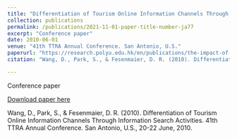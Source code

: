 ```yaml
---
title: "Differentiation of Tourism Online Information Channels Through Information Search Activities"
collection: publications
permalink: /publications/2021-11-01-paper-title-number-ja77
excerpt: "Conference paper"
date: 2010-06-01
venue: "41th TTRA Annual Conference. San Antonio, U.S."
paperurl: "https://research.polyu.edu.hk/en/publications/the-impact-of-mass-media-on-hotel-frontline-employees-attitude-an"
citation: "Wang, D., Park, S., & Fesenmaier, D. R. (2010). Differentiation of Tourism Online Information Channels Through Information Search Activities. 41th TTRA Annual Conference. San Antonio, U.S., 20-22 June, 2010."

---
```

Conference paper

[Download paper here](https://research.polyu.edu.hk/en/publications/the-impact-of-mass-media-on-hotel-frontline-employees-attitude-an)

Wang, D., Park, S., & Fesenmaier, D. R. (2010). Differentiation of Tourism Online Information Channels Through Information Search Activities. 41th TTRA Annual Conference. San Antonio, U.S., 20-22 June, 2010.
